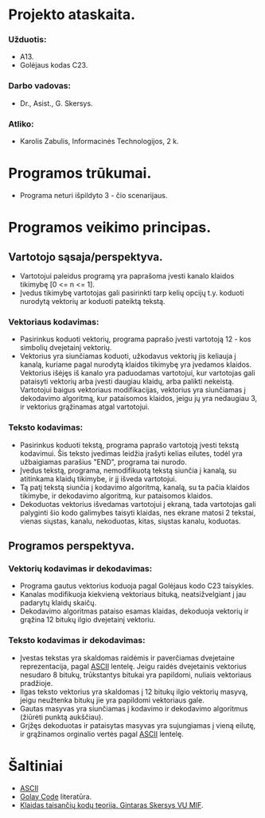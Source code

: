 # Projekto ataskaita.

### Užduotis:
- A13.
- Golėjaus kodas C23.

### Darbo vadovas:
- Dr., Asist., G. Skersys.

### Atliko:
- Karolis Zabulis, Informacinės Technologijos, 2 k.

<div style="page-break-after: always;"></div>

# Programos trūkumai.

- Programa neturi išpildyto 3 - čio scenarijaus.

<div style="page-break-after: always;"></div>

# Programos veikimo principas.

## Vartotojo sąsaja/perspektyva.

- Vartotojui paleidus programą yra paprašoma įvesti kanalo klaidos tikimybę [0 <= n <= 1].
- Įvedus tikimybę vartotojas gali pasirinkti tarp kelių opcijų t.y. koduoti nurodytą vektorių ar koduoti pateiktą tekstą.
### Vektoriaus kodavimas:
- Pasirinkus koduoti vektorių, programa paprašo įvesti vartotoją 12 - kos simbolių dvejetainį vektorių.
- Vektorius yra siunčiamas koduoti, užkodavus vektorių jis keliauja į kanalą, kuriame pagal nurodytą klaidos tikimybę yra įvedamos klaidos.
Vektorius išėjęs iš kanalo yra paduodamas vartotojui, kur vartotojas gali pataisyti vektorių arba įvesti daugiau klaidų, arba palikti nekeistą. 
Vartotojui baigus vektoriaus modifikacijas, vektorius yra siunčiamas į dekodavimo algoritmą, kur pataisomos klaidos, 
jeigu jų yra nedaugiau 3, ir vektorius grąžinamas atgal vartotojui.
### Teksto kodavimas:
- Pasirinkus koduoti tekstą, programa paprašo vartotoją įvesti tekstą kodavimui. Šis teksto įvedimas leidžia įrašyti kelias eilutes,
todėl yra užbaigiamas parašius "END", programa tai nurodo.
- Įvedus tekstą, programa, nemodifikuotą tekstą siunčia į kanalą, su atitinkama klaidų tikimybe, ir jį išveda vartotojui.
- Tą patį tekstą siunčia į kodavimo algoritmą, kanalą, su ta pačia klaidos tikimybe, ir dekodavimo algoritmą, kur pataisomos klaidos.
- Dekoduotas vektorius išvedamas vartotojui į ekraną, tada vartotojas gali palyginti šio kodo galimybes taisyti klaidas,
nes ekrane matosi 2 tekstai, vienas siųstas, kanalu, nekoduotas, kitas, siųstas kanalu, koduotas.

## Programos perspektyva.

### Vektorių kodavimas ir dekodavimas:
- Programa gautus vektorius koduoja pagal Golėjaus kodo C23 taisykles.
- Kanalas modifikuoja kiekvieną vektoriaus bituką, neatsižvelgiant į jau padarytų klaidų skaičų.
- Dekodavimo algoritmas pataiso esamas klaidas, dekoduoja vektorių ir grąžina 12 bitukų ilgio dvejetainį vektoriu.
### Teksto kodavimas ir dekodavimas:
- Įvestas tekstas yra skaldomas raidėmis ir paverčiamas dvejetaine reprezentacija, pagal [ASCII](https://www.geeksforgeeks.org/ascii-table/) lentelę.
Jeigu raidės dvejetainis vektorius nesudaro 8 bitukų, trūkstantys bitukai yra papildomi, nuliais vektoriaus pradžioje.
- Ilgas teksto vektorius yra skaldomas į 12 bitukų ilgio vektorių masyvą, jeigu neužtenka bitukų jie yra papildomi vektoriaus gale.
- Gautas masyvas yra siunčiamas į kodavimo ir dekodavimo algoritmus (žiūrėti punktą aukščiau).
- Grįžęs dekoduotas ir pataisytas masyvas yra sujungiamas į vieną eilutę, ir grąžinamos orginalio vertės pagal [ASCII](https://www.geeksforgeeks.org/ascii-table/) lentelę.

<div style="page-break-after: always;"></div>

# Šaltiniai
- [ASCII](https://www.geeksforgeeks.org/ascii-table/)
- [Golay Code](https://klevas.mif.vu.lt/~skersys/doc/ktkt/literatura12.pdf) literatūra.
- [Klaidas taisančių kodų teorija. Gintaras Skersys VU MIF](https://emokymai.vu.lt/pluginfile.php/59194/mod_resource/content/2/KTKT.pdf).